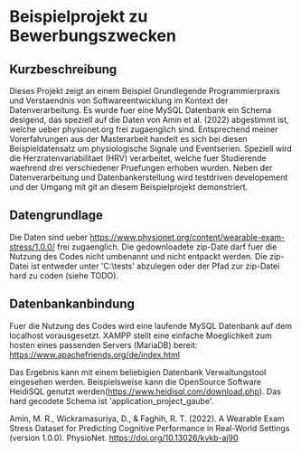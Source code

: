 # Beispielprojekt zu Bewerbungszwecken

## Kurzbeschreibung
Dieses Projekt zeigt an einem Beispiel Grundlegende Programmierpraxis und Verstaendnis von Softwareentwicklung im Kontext der Datenverarbeitung.
Es wurde fuer eine MySQL Datenbank ein Schema desigend, das speziell auf die Daten von Amin et al. (2022) abgestimmt ist, welche ueber physionet.org frei zugaenglich sind.
Entsprechend meiner Vorerfahrungen aus der Masterarbeit handelt es sich bei diesen Beispieldatensatz um physiologische Signale und Eventserien. Speziell wird die Herzratenvariabilitaet (HRV) verarbeitet, welche fuer Studierende waehrend drei verschiedener Pruefungen erhoben wurden.
Neben der Datenverarbeitung und Datenbankerstellung wird testdriven developement und der Umgang mit git an diesem Beispielprojekt demonstriert.

## Datengrundlage
Die Daten sind ueber https://www.physionet.org/content/wearable-exam-stress/1.0.0/ frei zugaenglich. Die gedownloadete zip-Date darf fuer die Nutzung des Codes nicht umbenannt und nicht entpackt werden. 
Die zip-Datei ist entweder unter 'C:\tests' abzulegen oder der Pfad zur zip-Datei hard zu coden (siehe TODO).

## Datenbankanbindung
Fuer die Nutzung des Codes wird eine laufende MySQL Datenbank auf dem localhost vorausgesetzt. XAMPP stellt eine einfache Moeglichkeit zum hosten eines passenden Servers (MariaDB) bereit: https://www.apachefriends.org/de/index.html

Das Ergebnis kann mit einem beliebigien Datenbank Verwaltungstool eingesehen werden. Beispielsweise kann die OpenSource Software HeidiSQL genutzt werden(https://www.heidisql.com/download.php). Das hard gecodete Schema ist 'application_project_gaube'.



Amin, M. R., Wickramasuriya, D., & Faghih, R. T. (2022). A Wearable Exam Stress Dataset for Predicting Cognitive Performance in Real-World Settings (version 1.0.0). PhysioNet. https://doi.org/10.13026/kvkb-aj90